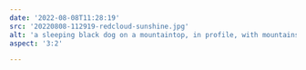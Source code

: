 ```yaml
---
date: '2022-08-08T11:28:19'
src: '20220808-112919-redcloud-sunshine.jpg'
alt: 'a sleeping black dog on a mountaintop, in profile, with mountains in the scenery behind'
aspect: '3:2'

---
```


